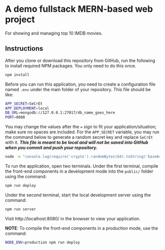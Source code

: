 # A demo fullstack MERN-based web project
For showing and managing top 10 IMDB movies.

## Instructions
After you clone or download this repository from GitHub, run the following to install required NPM packages. You only need to do this once.

```bash
npm install
```

Before you can run this application, you need to create a configuration file named `.env` under the main folder of your repository. This file should be like:
```bash
APP_SECRET=SeCrEt
APP_DEPLOYMENT=local
DB_URL=mongodb://127.0.0.1:27017/db_name_goes_here
PORT=8080
```
You may change the values after the `=` sign to fit your application/situation; make sure no spaces are included. For the `APP_SECRET` variable, you may run the command below to generate a random secret key and replace `SeCrEt` with it. ***This file is meant to be local and will not be saved into GitHub when you commit and push your repository.***

```bash
node -e "console.log(require('crypto').randomBytes(64).toString('base64'));"
```

To run the application, open two terminals. Under the first terminal, compile the front-end components in a development mode into the `public/` folder using the command:

```bash
npm run deploy
```

Under the second terminal, start the local development server using the command:

```bash
npm run server
```

Visit http://localhost:8080/ in the browser to view your application.

**NOTE**: To compile the front-end components in a production mode, use the command:

```bash
NODE_ENV=production npm run deploy
```